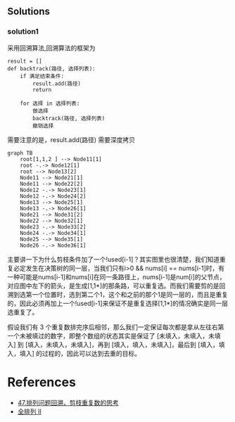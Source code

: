 ## Solutions

### solution1

采用回溯算法,回溯算法的框架为

```
result = []
def backtrack(路径, 选择列表):
    if 满足结束条件:
        result.add(路径)
        return

    for 选择 in 选择列表:
        做选择
        backtrack(路径, 选择列表)
        撤销选择
```

需要注意的是，result.add(路径) 需要深度拷贝

```mermaid
graph TB
    root[1,1,2 ] --> Node11[1]
    root -.-> Node12[1]
    root --> Node13[2]
    Node11 --> Node21[1]
    Node11 --> Node22[2]
    Node12 -.-> Node23[1]
    Node12 -.-> Node24[2]
    Node13 --> Node25[1]
    Node13 -.-> Node26[1]
    Node21 --> Node31[2]
    Node22 --> Node32[1]
    Node23 -.-> Node33[2]
    Node24 -.-> Node34[1]
    Node25 --> Node35[1]
    Node26 -.-> Node36[1]
```

主要讲一下为什么剪枝条件加了一个!used[i-1]？其实图里也很清楚，我们知道重复必定发生在决策树的同一层，当我们只有i>0 && nums[i] == nums[i-1]时，有一种可能是nums[i-1]和nums[i]在同一条路径上，nums[i-1]是num[i]的父节点，对应图中左下的箭头，是生成[1,1*]的那条路，可以重复选。而我们需要剪的是回溯到选第一个位置时，选到第二个1，这个和之前的那个1是同一层的，而且是重复的，因此必须再加上一个!used[i-1]来保证不是重复选择[1,1*]的情况确实是同一层选重复了。

假设我们有 3 个重复数排完序后相邻，那么我们一定保证每次都是拿从左往右第一个未被填过的数字，即整个数组的状态其实是保证了 [未填入，未填入，未填入] 到 [填入，未填入，未填入]，再到 [填入，填入，未填入]，最后到 [填入，填入，填入] 的过程的，因此可以达到去重的目标。

# References

- [47.排列问题回溯，剪枝重复数的思考](https://leetcode-cn.com/problems/permutations-ii/solution/47hui-su-jian-zhi-zhong-fu-shu-by-bu-zhi-h7dm/)
- [全排列 II](https://leetcode.cn/problems/permutations-ii/solutions/417937/quan-pai-lie-ii-by-leetcode-solution)
